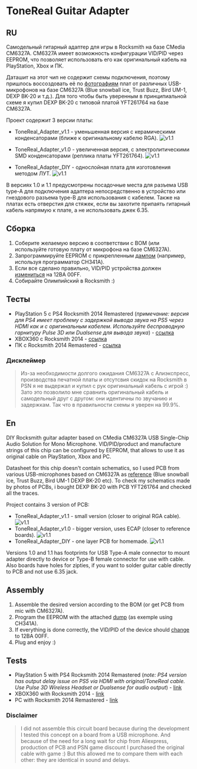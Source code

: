 # ToneReal Guitar Adapter
## RU
Самодельный гитарный адаптер для игры в Rocksmith на базе CMedia CM6327A. CM6327A имеет возможность конфигурации VID/PID через EEPROM, что позволяет использовать его как оригинальный кабель на PlayStation, Xbox и ПК.

Даташит на этот чип не содержит схемы подключения, поэтому пришлось воссоздовать её по [фотографиям](https://github.com/maxim4ik163/ToneRealAdapter/tree/main/Reference_PCB's) плат от различных USB-микрофонов на базе CM6327A (Blue snowball ice, Trust Buzz, Bird UM-1, DEXP BK-20 и т.д.).
Для того чтобы быть уверенным в принципиальной схеме я купил DEXP BK-20 с типовой платой YFT261764 на базе CM6327A.

Проект содержит 3 версии платы:
  - ToneReal_Adapter_v1.1 - уменьшенная версия с керамическими конденсаторами (ближе к оригинальному кабелю RGA).
  ![v1.1](https://raw.githubusercontent.com/maxim4ik163/ToneRealAdapter/main/Pics/v1.1_TOP.PNG)

  - ToneReal_Adapter_v1.0 - увеличенная версия, с электролитическими SMD конденсаторами (реплика платы YFT261764).
  ![v1.1](https://raw.githubusercontent.com/maxim4ik163/ToneRealAdapter/main/Pics/v1.0_TOP.PNG)

  - ToneReal_Adapter_DIY - однослойная плата для изготовления методом ЛУТ.
  ![v1.1](https://raw.githubusercontent.com/maxim4ik163/ToneRealAdapter/main/Pics/DIY_TOP.PNG)

  В версиях 1.0 и 1.1 предусмотрены посадочные места для разъема USB type-A для подключения адаптера непосредственно в устройство или гнездового разъема type-B для использования с кабелем. Также на платах есть отверстия для стяжек, если вы захотите припаять гитарный кабель напрямую к плате, а не использовать джек 6.35.

## Сборка
1. Соберите желаемую версию в соответствии с BOM (или используйте готовую плату от микрофона на базе CM6327A).
2. Запрограммируйте EEPROM с прикрепленным [дампом](https://github.com/maxim4ik163/ToneRealAdapter/blob/main/EEPROM/DUMP%20RGA.bin) (например, используя программатор CH341A).
3. Если все сделано правильно, VID/PID устройства должен [измениться](https://github.com/maxim4ik163/ToneRealAdapter/blob/main/Pics/VID_PID.png) на 12BA 00FF.
4. Собирайте Олимпийский в Rocksmith :)

## Тесты
  - PlayStation 5 с PS4 Rocksmith 2014 Remastered (*примечание: версия для PS4 имеет проблему с задержкой вывода звука на PS5 через HDMI как и с оригинальным кабелем. Используйте беспроводную гарнитуру Pulse 3D или Dualsense для вывода звука*) - [ссылка](https://github.com/maxim4ik163/ToneRealAdapter/blob/main/Test_videos/PS5_test.MOV)
  - XBOX360 с Rocksmith 2014 - [ссылка](https://github.com/maxim4ik163/ToneRealAdapter/blob/main/Test_videos/XBOX360_test.MOV)
  - ПК с Rocksmith 2014 Remastered - [ссылка](https://github.com/maxim4ik163/ToneRealAdapter/blob/main/Test_videos/PC_test.MOV)

### Дисклеймер
> Из-за необходимости долгого ожидания CM6327A с Алиэкспресс, производства печатной платы и отсутсвия скидок на Rocksmith в PSN я не выдержал и купил с рук оригинальный кабель с игрой :) Зато это позволило мне сравнить оригинальный кабель и самодельный друг с другом: они идентичны по звучанию и задержкам. Так что в правильности схемы я уверен на 99.9%.

## En
DIY Rocksmith guitar adapter based on CMedia CM6327A  USB Single-Chip Audio Solution for Mono Microphone. VID/PID/product and manufacture strings of this chip can be configured by EEPROM, that allows to use it as original cable on PlayStation, Xbox and PC.

Datasheet for this chip doesn't contain schematics, so I used PCB from various USB-microphones based on CM6327A as [reference](https://github.com/maxim4ik163/ToneRealAdapter/tree/main/Reference_PCB's) (Blue snowball ice, Trust Buzz, Bird UM-1 DEXP BK-20 etc).
To check my schematics made by photos of PCBs, i bought DEXP BK-20 with PCB YFT261764 and checked all the traces.

Project contains 3 version of PCB:
 - ToneReal_Adapter_v1.1 - small version (closer to original RGA cable).
 ![v1.1](https://raw.githubusercontent.com/maxim4ik163/ToneRealAdapter/main/Pics/v1.1_TOP.PNG)
 - ToneReal_Adapter_v1.0 - bigger version, uses ECAP (closer to reference boards).
 ![v1.1](https://raw.githubusercontent.com/maxim4ik163/ToneRealAdapter/main/Pics/v1.0_TOP.PNG)
 - ToneReal_Adapter_DIY - one layer PCB for homemade.
 ![v1.1](https://raw.githubusercontent.com/maxim4ik163/ToneRealAdapter/main/Pics/DIY_TOP.PNG)

 Versions 1.0 and 1.1 has footprints for USB Type-A male connector to mount adapter directly to device or Type-B female connector for use with cable. Also boards have holes for zipties, if you want to solder guitar cable directly to PCB and not use 6.35 jack.

## Assembly
1. Assemble the desired version according to the BOM (or get PCB from mic with CM6327A).
2. Program the EEPROM with the attached [dump](https://github.com/maxim4ik163/ToneRealAdapter/blob/main/EEPROM/DUMP%20RGA.bin) (as exemple using CH341A).
3. If everything is done correctly, the VID/PID of the device should [change](https://github.com/maxim4ik163/ToneRealAdapter/blob/main/Pics/VID_PID.png) to 12BA 00FF.
4. Plug and enjoy :)

## Tests
 -  PlayStation 5 with PS4 Rocksmith 2014 Remastered (*note: PS4 version has output delay issue on PS5 via HDMI with original/ToneReal cable. Use Pulse 3D Wireless Headset or Dualsense for audio output*)  - [link](https://github.com/maxim4ik163/ToneRealAdapter/blob/main/Test_videos/PS5_test.MOV)
 -  XBOX360 with Rocksmith 2014 - [link](https://github.com/maxim4ik163/ToneRealAdapter/blob/main/Test_videos/XBOX360_test.MOV)
 -  PC with Rocksmith 2014 Remastered - [link](https://github.com/maxim4ik163/ToneRealAdapter/blob/main/Test_videos/PC_test.MOV)

### Disclaimer
> I did not assemble this circuit board because during the development  I tested this concept on a board from a USB microphone. And because of the need for a long wait for chip from Aliexpress, production of PCB and PSN game discount I purchased the original cable with game :) 
But this allowed me to compare them with each other: they are identical in sound and delays.

